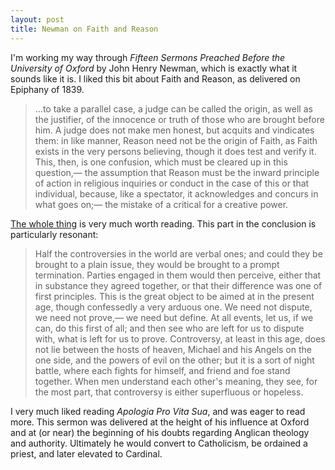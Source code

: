 ```yaml
---
layout: post
title: Newman on Faith and Reason
---
```

I'm working my way through _Fifteen Sermons Preached Before the University of Oxford_ by John Henry Newman, which is exactly what it sounds like it is. I liked this bit about Faith and Reason, as delivered on Epiphany of 1839.

>...to take a parallel case, a judge can be called the origin, as well as the justifier, of the innocence or truth of those who are brought before him. A judge does not make men honest, but acquits and vindicates them: in like manner, Reason need not be the origin of Faith, as Faith exists in the very persons believing, though it does test and verify it. This, then, is one confusion, which must be cleared up in this question,— the assumption that Reason must be the inward principle of action in religious inquiries or conduct in the case of this or that individual, because, like a spectator, it acknowledges and concurs in what goes on;— the mistake of a critical for a creative power.

[The whole thing](http://www.newmanreader.org/works/oxford/sermon10.html) is very much worth reading. This part in the conclusion is particularly resonant:

>Half the controversies in the world are verbal ones; and could they be brought to a plain issue, they would be brought to a prompt termination. Parties engaged in them would then perceive, either that in substance they agreed together, or that their difference was one of first principles. This is the great object to be aimed at in the present age, though confessedly a very arduous one. We need not dispute, we need not prove,— we need but define. At all events, let us, if we can, do this first of all; and then see who are left for us to dispute with, what is left for us to prove. Controversy, at least in this age, does not lie between the hosts of heaven, Michael and his Angels on the one side, and the powers of evil on the other; but it is a sort of night battle, where each fights for himself, and friend and foe stand together. When men understand each other's meaning, they see, for the most part, that controversy is either superfluous or hopeless.

I very much liked reading _Apologia Pro Vita Sua_, and was eager to read more. This sermon was delivered at the height of his influence at Oxford and at (or near) the beginning of his doubts regarding Anglican theology and authority. Ultimately he would convert to Catholicism, be ordained a priest, and later elevated to Cardinal.

